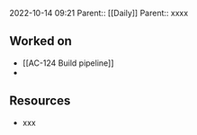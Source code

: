 2022-10-14 09:21
Parent:: [[Daily]] 
Parent:: xxxx

## Worked on

- [[AC-124 Build pipeline]]
- 

## Resources

- xxx




